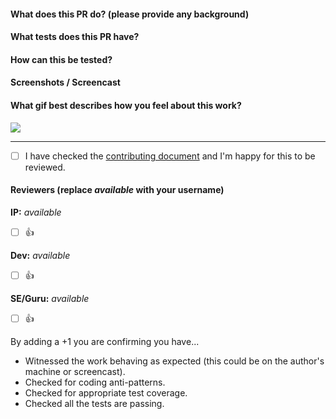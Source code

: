#### What does this PR do? (please provide any background)


#### What tests does this PR have?


#### How can this be tested?


#### Screenshots / Screencast


#### What gif best describes how you feel about this work?
![](url)

---

- [ ] I have checked the [contributing document](../blob/master/CONTRIBUTING.md) and I'm happy for this to be reviewed.

#### Reviewers (replace _available_ with your username)

**IP:** _available_
- [ ] :+1:

**Dev:** _available_
- [ ] :+1:

**SE/Guru:** _available_
- [ ] :+1:

By adding a +1 you are confirming you have...
- Witnessed the work behaving as expected (this could be on the author's machine or screencast).
- Checked for coding anti-patterns.
- Checked for appropriate test coverage.
- Checked all the tests are passing.
